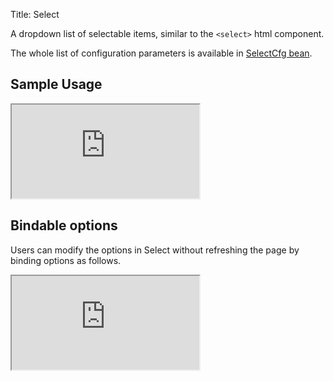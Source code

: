 Title: Select


A dropdown list of selectable items, similar to the `<select>` html component.

<script src='http://snippets.ariatemplates.com/snippets/github.com/ariatemplates/documentation-code/snippets/widgets/select/Snippet.tpl?tag=wgtSelectField&lang=at&outdent=true' defer></script>

The whole list of configuration parameters is available in [SelectCfg bean](http://ariatemplates.com/api/#aria.widgets.CfgBeans:SelectCfg).

## Sample Usage
<iframe class='samples' src='http://snippets.ariatemplates.com/samples/github.com/ariatemplates/documentation-code/samples/widgets/select/' ></iframe>

## Bindable options

Users can modify the options in Select without refreshing the page by binding options as follows.

<script src='http://snippets.ariatemplates.com/snippets/github.com/ariatemplates/documentation-code/snippets/widgets/select/Snippet.tpl?tag=wgtSelectBinding&lang=at&outdent=true' defer></script>
<iframe class='samples' src='http://snippets.ariatemplates.com/samples/github.com/ariatemplates/documentation-code/samples/widgets/select/bindoptions/' ></iframe>